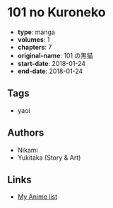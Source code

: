 # 101 no Kuroneko

-   **type**: manga
-   **volumes**: 1
-   **chapters**: 7
-   **original-name**: 101 の黒猫
-   **start-date**: 2018-01-24
-   **end-date**: 2018-01-24

## Tags

-   yaoi

## Authors

-   Nikami
-   Yukitaka (Story & Art)

## Links

-   [My Anime list](https://myanimelist.net/manga/122078/101_no_Kuroneko)
